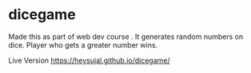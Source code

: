 # dicegame
Made this as part of web dev course .
It generates random numbers on dice.
Player who gets a greater number wins.

Live Version https://heysujal.github.io/dicegame/
